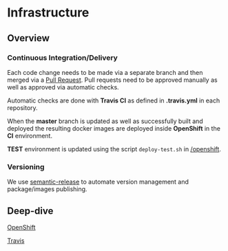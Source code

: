 # Infrastructure

## Overview

### Continuous Integration/Delivery

Each code change needs to be made via a separate branch and then merged via a [Pull Request](https://github.com/JobtechSwe/mydata/pulls). Pull requests need to be approved manually as well as approved via automatic checks.

Automatic checks are done with __Travis CI__ as defined in __.travis.yml__ in each repository.

When the __master__ branch is updated as well as successfully built and deployed the resulting docker images are deployed inside __OpenShift__ in the __CI__ environment.

__TEST__ environment is updated using the script `deploy-test.sh` in [/openshift](/openshift).

### Versioning

We use [semantic-release](https://github.com/semantic-release/semantic-release) to automate version management and package/images publishing.

## Deep-dive

[OpenShift](/openshift)

[Travis](/travis)
